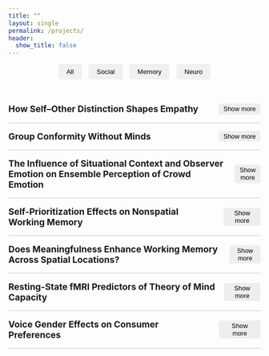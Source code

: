 ```yaml
---
title: ""
layout: single
permalink: /projects/
header:
  show_title: false
---
```


<div style="text-align:center; margin-bottom: 2rem;">
  <button class="filter-button" onclick="filterSelection('all')">All</button>
  <button class="filter-button" onclick="filterSelection('social')">Social</button>
  <button class="filter-button" onclick="filterSelection('memory')">Memory</button>
  <button class="filter-button" onclick="filterSelection('neuro')">Neuro</button>
</div>

<div class="project-list">
  <!-- 예시: Social 연구 항목 -->
  <div class="project-item social">
    <h3>How Self–Other Distinction Shapes Empathy
      <button class="toggle-button" onclick="toggleDescription(this)">Show more</button>
    </h3>
    <div class="description">
Empathy, the ability to understand and share others’ emotions, is essential for social interaction. While often associated with emotional resonance, effective empathy also requires a clear distinction between self and other. The right temporoparietal junction (rTPJ), a region implicated in this distinction, has been shown to modulate empathic responses. However, prior work tends to treat empathy as a unitary process, overlooking its complex structure. Contemporary theories of pain empathy differentiate between automatic, bottom-up simulation and controlled, top-down regulation depending on context. These distinct components may rely on separable neural mechanisms. To address this, we apply multinomial processing tree (MPT) modeling to dissociate intentional empathy, unintentional empathy, and response bias. We then examine how rTPJ stimulation modulates each component, providing a more nuanced understanding of how self–other distinction contributes to empathic accuracy.
    </div>
  </div>

  <div class="project-item social">
    <h3>Group Conformity Without Minds
      <button class="toggle-button" onclick="toggleDescription(this)">Show more</button>
    </h3>
    <div class="description">
Sun, Wang, and Geng (2024) reported a group conformity effect in visual perspective taking, observing that participants' judgments of a target avatar’s viewpoint were biased toward the average viewpoint of surrounding avatars. This interpretation relies on the assumption that participants adopt the avatar’s perspective. However, such bias may alternatively arise from domain-general mechanisms, such as ensemble coding of directional information, without necessarily invoking social reasoning. To test this possibility, the present study replicates the original paradigm using non-social stimuli—specifically, replacing avatars with isosceles triangles. This manipulation is intended to eliminate any motivation for participants to attribute mental states to the stimuli, while preserving the directional cues present in the original task. If the effect is replicated under these non-social conditions, it would suggest that the observed bias reflects ensemble-based spatial coding, rather than social-cognitive processes.
    </div>
  </div>

  <div class="project-item social">
    <h3>The Influence of Situational Context and Observer Emotion on Ensemble Perception of Crowd Emotion
      <button class="toggle-button" onclick="toggleDescription(this)">Show more</button>
    </h3>
    <div class="description">
      Using naturalistic stimuli, we investigated how situational context and observer emotion shape the perception of a crowd’s ensemble emotion.
    </div>
  </div>

  <div class="project-item memory">
    <h3>Self-Prioritization Effects on Nonspatial Working Memory
      <button class="toggle-button" onclick="toggleDescription(this)">Show more</button>
    </h3>
    <div class="description">
      This study examined whether self-prioritization enhances working memory for object features. Results revealed feature-specific benefits for self-associated colors but not for shape memory accuracy.
    </div>
  </div>

  <div class="project-item memory">
    <h3>Does Meaningfulness Enhance Working Memory Across Spatial Locations?
      <button class="toggle-button" onclick="toggleDescription(this)">Show more</button>
    </h3>
    <div class="description">
      We examined whether meaningful objects facilitate the encoding of spatially distal features in visual working memory.
    </div>
  </div>

  <div class="project-item neuro">
    <h3>Resting-State fMRI Predictors of Theory of Mind Capacity
      <button class="toggle-button" onclick="toggleDescription(this)">Show more</button>
    </h3>
    <div class="description">
      We examined whether individual differences in perspective-taking ability can be predicted from whole-brain resting-state connectivity using HCP data and SVM modeling.
    </div>
  </div>

  <div class="project-item neuro">
    <h3>Voice Gender Effects on Consumer Preferences
      <button class="toggle-button" onclick="toggleDescription(this)">Show more</button>
    </h3>
    <div class="description">
      We investigated how the gender and age of voices influence product evaluations and purchase decisions, using naturalistic stimuli, online behavioral tasks, and fNIRS neuroimaging.
    </div>
  </div>
</div>

<script>
function filterSelection(category) {
  const items = document.querySelectorAll('.project-item');
  items.forEach(item => {
    item.style.display = (category === 'all' || item.classList.contains(category)) ? 'block' : 'none';
  });
}

function toggleDescription(button) {
  const desc = button.parentElement.nextElementSibling;
  const isVisible = desc.style.display === 'block';
  desc.style.display = isVisible ? 'none' : 'block';
  button.textContent = isVisible ? 'Show more' : 'Show less';
}

filterSelection('all');
</script>

<style>
.filter-button {
  padding: 0.5rem 1rem;
  margin: 0 0.3rem;
  background: #f0f0f0;
  border: none;
  border-radius: 6px;
  cursor: pointer;
  font-weight: 500;
}
.filter-button:hover {
  background: #e0e0e0;
}

.project-list {
  max-width: 800px;
  margin: 2rem auto;
}

.project-item {
  border-bottom: 1px solid #ccc;
  padding: 1rem 0;
}

.project-item h3 {
  font-size: 1.1rem;
  margin: 0;
  display: flex;
  justify-content: space-between;
  align-items: center;
}

.toggle-button {
  margin-left: 1rem;
  font-size: 0.8rem;
  padding: 0.2rem 0.6rem;
  border: none;
  background: #eee;
  border-radius: 4px;
  cursor: pointer;
}
.toggle-button:hover {
  background: #ddd;
}

.description {
  display: none;
  margin-top: 0.5rem;
  color: #555;
  font-size: 0.95rem;
  line-height: 1.4;
}

/* Mobile */
@media screen and (max-width: 600px) {
  .project-item h3 {
    flex-direction: column;
    align-items: flex-start;
  }

  .toggle-button {
    margin-top: 0.5rem;
  }
}
</style>
